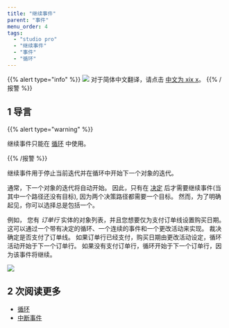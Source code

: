 ```yaml
---
title: "继续事件"
parent: "事件"
menu_order: 4
tags:
  - "studio pro"
  - "继续事件"
  - "事件"
  - "循环"
---
```


{{% alert type="info" %}}
<img src="attachments/chinese-translation/china.png" style="display: inline-block; margin: 0" /> 对于简体中文翻译，请点击 [中文为 xix x](https://cdn.mendix.tencent-cloud.com/documentation/refguide8/continue-event.pdf)。
{{% /报警 %}}

## 1 导言

{{% alert type="warning" %}}

继续事件只能在 [循环](loop) 中使用。

{{% /报警 %}}

继续事件用于停止当前迭代并在循环中开始下一个对象的迭代。

通常，下一个对象的迭代将自动开始。 因此，只有在 [决定](decision) 后才需要继续事件(当其中一个路径还没有目标), 因为两个决策路径都需要一个目标。 然而，为了明确起见，你可以选择总是包括一个。

例如， 您有 *订单行* 实体的对象列表，并且您想要仅为支付订单线设置购买日期。 这可以通过一个带有决定的循环、一个连续的事件和一个更改活动来实现。 裁决确定是否支付了订单线。 如果订单行已经支付，购买日期由更改活动设定，循环活动开始于下一个订单行。 如果没有支付订单行，循环开始于下一个订单行，因为该事件将继续。

![](attachments/events/continue-event.png)

## 2 次阅读更多

* [循环](循环)
* [中断事件](break-event)